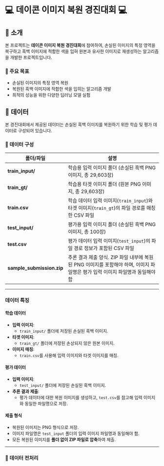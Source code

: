 # 💻 데이콘 이미지 복원 경진대회 💻

## 📢 소개
본 프로젝트는 **데이콘 이미지 복원 경진대회**에 참여하여, 손실된 이미지의 특정 영역을 복구하고 흑백 이미지에 적합한 색을 입혀 원본과 유사한 이미지로 재생성하는 알고리즘을 개발한 프로젝트입니다.

### 📌 주요 목표
- 손실된 이미지의 특정 영역 복원
- 복원된 흑백 이미지에 적합한 색을 입히는 알고리즘 개발
- 최적의 성능을 위한 다양한 딥러닝 모델 실험

## 📢 데이터

본 경진대회에서 제공된 데이터는 손실된 흑백 이미지를 복원하기 위한 학습 및 평가 데이터로 구성되어 있습니다.

### 📌 데이터 구성

| **폴더/파일**           | **설명**                                                                                      |
|-------------------------|---------------------------------------------------------------------------------------------|
| **train_input/**        | 학습용 입력 이미지 폴더 (손실된 흑백 PNG 이미지, 총 29,603장)                                 |
| **train_gt/**           | 학습용 타겟 이미지 폴더 (원본 PNG 이미지, 총 29,603장)                                        | 
| **train.csv**           | 학습 데이터 입력 이미지(`train_input`)와 타겟 이미지(`train_gt`)의 파일 경로를 매칭한 CSV 파일      |
| **test_input/**         | 평가용 입력 이미지 폴더 (손실된 흑백 PNG 이미지, 총 100장)                                   |
| **test.csv**            | 평가 데이터 입력 이미지(`test_input`)의 파일 경로 정보가 포함된 CSV 파일                      |
| **sample_submission.zip** | 추론 결과 제출 양식. ZIP 파일 내부에 복원된 PNG 이미지를 포함해야 하며, 이미지 파일명은 평가 입력 이미지 파일명과 동일해야 함 |

---

### 데이터 특징

#### 학습 데이터
- **입력 이미지**:
  - `train_input/` 폴더에 저장된 손실된 흑백 이미지.
- **타겟 이미지**:
  - `train_gt/` 폴더에 저장된 손상되지 않은 원본 이미지.
- **이미지 매칭**:
  - `train.csv`를 사용해 입력 이미지와 타겟 이미지를 매칭.

#### 평가 데이터
- **입력 이미지**:
  - `test_input/` 폴더에 저장된 손실된 흑백 이미지.
- **추론 결과 제출**:
  - 평가 데이터에 대한 복원 이미지를 생성하고, `test.csv`를 참고해 입력 이미지와 동일한 파일명으로 저장.

#### 제출 형식
- 복원된 이미지는 PNG 형식으로 저장.
- 이미지 파일명은 `test_input` 폴더의 입력 이미지 파일명과 동일해야 함.
- 모든 복원된 이미지를 **폴더 없이 ZIP 파일로 압축**하여 제출.

---

### 📌 데이터 전처리


